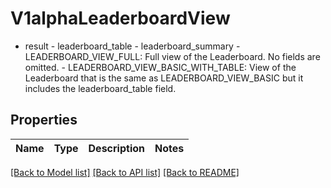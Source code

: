 # V1alphaLeaderboardView

- result - leaderboard_table - leaderboard_summary  - LEADERBOARD_VIEW_FULL: Full view of the Leaderboard. No fields are omitted.  - LEADERBOARD_VIEW_BASIC_WITH_TABLE: View of the Leaderboard that is the same as LEADERBOARD_VIEW_BASIC but it includes the leaderboard_table field.

## Properties

Name | Type | Description | Notes
------------ | ------------- | ------------- | -------------

[[Back to Model list]](../README.md#documentation-for-models) [[Back to API list]](../README.md#documentation-for-api-endpoints) [[Back to README]](../README.md)


